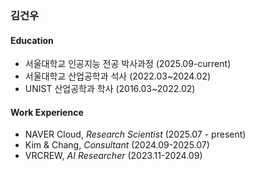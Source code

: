 ### 김건우

#### Education

- 서울대학교 인공지능 전공 박사과정 (2025.09-current)
- 서울대학교 산업공학과 석사 (2022.03~2024.02)
- UNIST 산업공학과 학사 (2016.03~2022.02)

#### Work Experience

- NAVER Cloud, _Research Scientist_ (2025.07 - present)
- Kim & Chang, _Consultant_ (2024.09-2025.07)
- VRCREW, _AI Researcher_ (2023.11-2024.09)